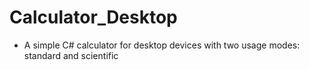 # Calculator_Desktop
  *  A simple C# calculator for desktop devices with two usage modes: standard and scientific
